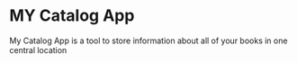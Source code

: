 # MY Catalog App

My Catalog App is a tool to store information about all of your books in one central location